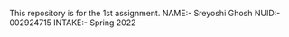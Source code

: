  This repository is for the 1st assignment.
 NAME:- Sreyoshi Ghosh
 NUID:- 002924715
 INTAKE:- Spring 2022

